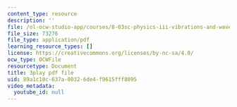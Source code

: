 ```yaml
---
content_type: resource
description: ''
file: /ol-ocw-studio-app/courses/8-03sc-physics-iii-vibrations-and-waves-fall-2016/89a1c10c637a00326de4f9615fff8095_kKIQ1h9UuA.pdf
file_size: 73276
file_type: application/pdf
learning_resource_types: []
license: https://creativecommons.org/licenses/by-nc-sa/4.0/
ocw_type: OCWFile
resourcetype: Document
title: 3play pdf file
uid: 89a1c10c-637a-0032-6de4-f9615fff8095
video_metadata:
  youtube_id: null
---
```

